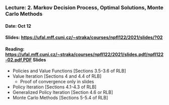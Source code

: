 ### Lecture: 2. Markov Decision Process, Optimal Solutions, Monte Carlo Methods
#### Date: Oct 12
#### Slides: https://ufal.mff.cuni.cz/~straka/courses/npfl122/2021/slides/?02
#### Reading: https://ufal.mff.cuni.cz/~straka/courses/npfl122/2021/slides.pdf/npfl122-02.pdf,PDF Slides

- Policies and Value Functions [Sections 3.5-3.6 of RLB]
- Value Iteration [Sections 4 and 4.4 of RLB]
  - Proof of convergence only in slides
- Policy Iteration [Sections 4.1-4.3 of RLB]
- Generalized Policy Iteration [Section 4.6 or RLB]
- Monte Carlo Methods [Sections 5-5.4 of RLB]
